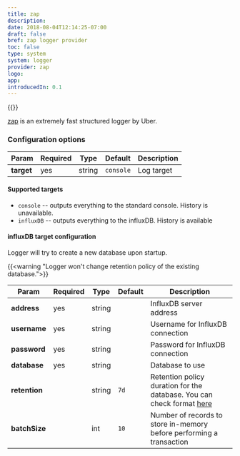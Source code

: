 ```yaml
---
title: zap
description:
date: 2018-08-04T12:14:25-07:00
draft: false
bref: zap logger provider
toc: false
type: system
system: logger
provider: zap
logo:
app:
introducedIn: 0.1
---
```

{{<provider>}}

[zap](https://github.com/uber-go/zap) is an extremely fast structured logger by Uber.

### Configuration options

| Param | Required | Type | Default | Description |
|-------|----------|------|---------|-------------|
| **target** | yes | string | `console` | Log target |

#### Supported targets

* `console` -- outputs everything to the standard console. History is unavailable.
* `influxDB` -- outputs everything to the influxDB. History is available

#### influxDB target configuration

Logger will try to create a new database upon startup.

{{<warning "Logger won't change retention policy of the existing database.">}}

| Param | Required | Type | Default | Description |
|-------|----------|------|---------|-------------|
| **address** | yes | string || InfluxDB server address |
| **username** | yes | string || Username for InfluxDB connection |
| **password** | yes | string || Password for InfluxDB connection |
| **database** | yes | string || Database to use |
| **retention** || string | `7d` | Retention policy duration for the database. You can check format [here](https://docs.influxdata.com/influxdb/v1.7/query_language/spec/#durations) |
| **batchSize** || int | `10` | Number of records to store in-memory before performing a transaction |
